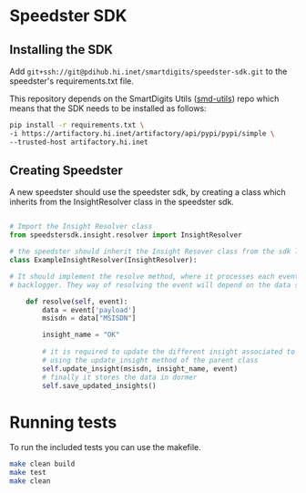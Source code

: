 # Speedster SDK

## Installing the SDK

Add `git+ssh://git@pdihub.hi.inet/smartdigits/speedster-sdk.git` to the speedster's requirements.txt file.

This repository depends on the SmartDigits Utils ([smd-utils](https://pdihub.hi.inet/smartdigits/smd-utils)) repo which means that the SDK needs to be installed as follows:

```bash
pip install -r requirements.txt \
-i https://artifactory.hi.inet/artifactory/api/pypi/pypi/simple \
--trusted-host artifactory.hi.inet
```

## Creating Speedster
A new speedster should use the speedster sdk, by creating a class which inherits from the 
InsightResolver class in the speedster sdk.

```python

# Import the Insight Resolver class
from speedstersdk.insight.resolver import InsightResolver

# the speedster should inherit the Insight Resover class from the sdk library
class ExampleInsightResolver(InsightResolver):

# It should implement the resolve method, where it processes each event procedding from the
# backlogger. They way of resolving the event will depend on the data source.

    def resolve(self, event):
        data = event['payload']
        msisdn = data["MSISDN"]

        insight_name = "OK"
        
        # it is required to update the different insight associated to the msisdn by
        # using the update_insight method of the parent class
        self.update_insight(msisdn, insight_name, event)
        # finally it stores the data in dormer
        self.save_updated_insights()
```

# Running tests

To run the included tests you can use the makefile.

```bash
make clean build
make test
make clean
```
